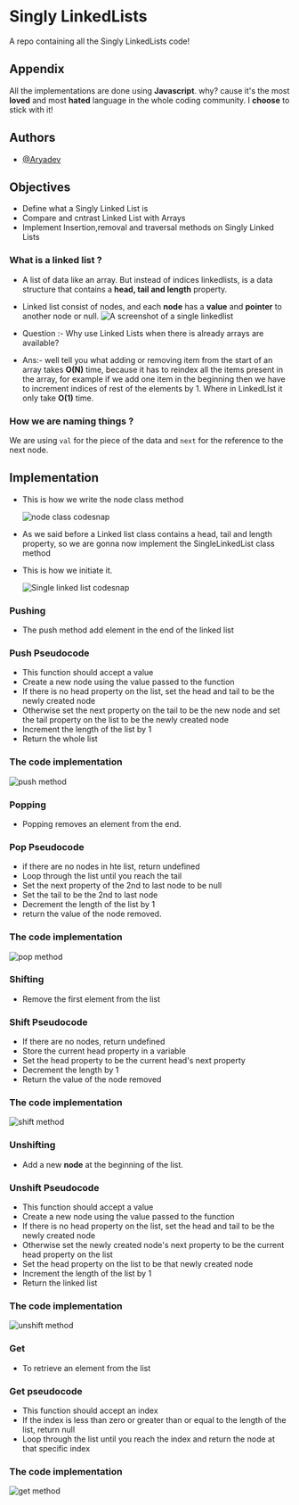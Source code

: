 # Singly LinkedLists

A repo containing all the Singly LinkedLists code!

## Appendix

All the implementations are done using **Javascript**. why? cause it's the most **loved** and most **hated** language in the whole coding community. I **choose** to stick with it!

## Authors

- [@Aryadev](https://github.com/Aryadev19)

## Objectives

- Define what a Singly Linked List is
- Compare and cntrast Linked List with Arrays
- Implement Insertion,removal and traversal methods on Singly Linked Lists

### What is a linked list ?

- A list of data like an array. But instead of indices linkedlists, is a data structure that contains a **head, tail and length** property.
- Linked list consist of nodes, and each **node** has a **value** and **pointer** to another node or null.
  ![A screenshot of a single linkedlist](https://miro.medium.com/v2/resize:fit:953/1*iiEWrP2IznA6HbmuIdK0lQ.png)

- Question :- Why use Linked Lists when there is already arrays are available?
- Ans:- well tell you what adding or removing item from the start of an array takes **O(N)** time, because it has to reindex all the items present in the array, for example if we add one item in the beginning then we have to increment indices of rest of the elements by 1. Where in LinkedLIst it only take **O(1)** time.

### How we are naming things ?

We are using `val` for the piece of the data and `next` for the reference to the next node.

## Implementation

- This is how we write the node class method

  ![node class codesnap](./images/code.png)

- As we said before a Linked list class contains a head, tail and length property, so we are gonna now implement the SingleLinkedList class method

- This is how we initiate it.

  ![Single linked list codesnap](./images/sll.png)

### **Pushing**

- The push method add element in the end of the linked list

### Push Pseudocode

- This function should accept a value
- Create a new node using the value passed to the function
- If there is no head property on the list, set the head and tail to be the newly created node
- Otherwise set the next property on the tail to be the new node and set the tail property on the list to be the newly created node
- Increment the length of the list by 1
- Return the whole list

### The code implementation

![push method](./images/push.png)

### **Popping**

- Popping removes an element from the end.

### Pop Pseudocode

- if there are no nodes in hte list, return undefined
- Loop through the list until you reach the tail
- Set the next property of the 2nd to last node to be null
- Set the tail to be the 2nd to last node
- Decrement the length of the list by 1
- return the value of the node removed.

### The code implementation

![pop method](./images/pop.png)

### **Shifting**

- Remove the first element from the list

### Shift Pseudocode

- If there are no nodes, return undefined
- Store the current head property in a variable
- Set the head property to be the current head's next property
- Decrement the length by 1
- Return the value of the node removed

### The code implementation

![shift method](./images/shift.png)

### **Unshifting**

- Add a new **node** at the beginning of the list.

### Unshift Pseudocode

- This function should accept a value
- Create a new node using the value passed to the function
- If there is no head property on the list, set the head and tail to be the newly created node
- Otherwise set the newly created node's next property to be the current head property on the list
- Set the head property on the list to be that newly created node
- Increment the length of the list by 1
- Return the linked list

### The code implementation

![unshift method](./images/unshift.png)

### Get

- To retrieve an element from the list

### Get pseudocode

- This function should accept an index
- If the index is less than zero or greater than or equal to the length of the list, return null
- Loop through the list until you reach the index and return the node at that specific index

### The code implementation

![get method](./images/get.png)
